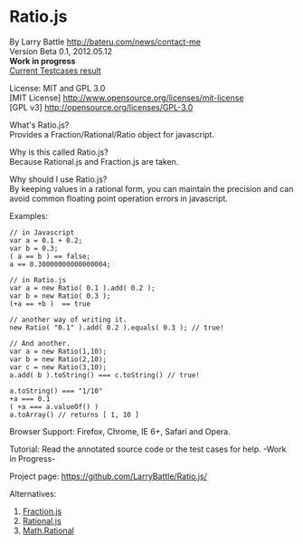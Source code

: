 ﻿# Ratio.js #
By Larry Battle <http://bateru.com/news/contact-me><br/>
Version Beta 0.1, 2012.05.12<br/>
**Work in progress**<br/>
<a href="http://jsfiddle.net/jKu4q/1/" title="Testcases">Current Testcases result</a><br/>

License: MIT and GPL 3.0 <br/>
[MIT License] <http://www.opensource.org/licenses/mit-license><br/>
[GPL v3] <http://opensource.org/licenses/GPL-3.0>

What's Ratio.js?<br/>
Provides a Fraction/Rational/Ratio object for javascript.

Why is this called Ratio.js?<br/>
Because Rational.js and Fraction.js are taken. 

Why should I use Ratio.js?<br/>
By keeping values in a rational form, you can maintain the precision and can avoid common floating point operation errors in javascript.

Examples:

    // in Javascript
    var a = 0.1 + 0.2;
    var b = 0.3;
    ( a == b ) == false;
    a == 0.30000000000000004;

    // in Ratio.js
    var a = new Ratio( 0.1 ).add( 0.2 );
    var b = new Ratio( 0.3 );
    (+a == +b )  == true
    
    // another way of writing it.
    new Ratio( "0.1" ).add( 0.2 ).equals( 0.3 ); // true!
    
    // And another.
    var a = new Ratio(1,10);
    var b = new Ratio(2,10);
    var c = new Ratio(3,10);
    a.add( b ).toString() === c.toString() // true!
    
    a.toString() === "1/10"
    +a === 0.1
    ( +a === a.valueOf() ) 
    a.toArray() // returns [ 1, 10 ]

Browser Support:
Firefox, Chrome, IE 6+, Safari and Opera.

Tutorial:
Read the annotated source code or the test cases for help.
-Work in Progress-

Project page: <https://github.com/LarryBattle/Ratio.js/><br/>

Alternatives:
1. [Fraction.js](http://hypervolu.me/~erik/fraction.js/)
2. [Rational.js](http://code.google.com/p/crumble/source/browse/trunk/rational.js?spec=svn4&r=4)
3. [Math.Rational](http://blog.livedoor.jp/dankogai/js/rational.txt)
